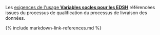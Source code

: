 Les [exigences de l'usage **Variables socles pour les EDSH**](DocumentReference-CoreExigences.html) 
référencées issues du processus de qualification du processus de livraison des données. 

{% include markdown-link-references.md %}